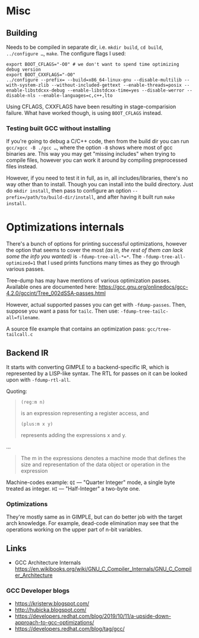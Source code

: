 # Misc

## Building

Needs to be compiled in separate dir, i.e. `mkdir build`, `cd build`, `../configure …`, `make`. The configure flags I used:

    export BOOT_CFLAGS="-O0" # we don't want to spend time optimizing debug version
    export BOOT_CXXFLAGS="-O0"
    ../configure --prefix= --build=x86_64-linux-gnu --disable-multilib --with-system-zlib --without-included-gettext --enable-threads=posix --enable-libstdcxx-debug --enable-libstdcxx-time=yes --disable-werror --disable-nls --enable-languages=c,c++,lto

Using CFLAGS, CXXFLAGS have been resulting in stage-comparision failure. What have worked though, is using `BOOT_CFLAGS` instead.

### Testing built GCC without installing

If you're going to debug a C/C++ code, then from the build dir you can run `gcc/xgcc -B ./gcc …`, where the option `-B` shows where most of gcc binaries are. This way you may get "missing includes" when trying to compile files, however you can work it around by compiling preprocessed files instead.

However, if you need to test it in full, as in, all includes/libraries, there's no way other than to install. Though you can install into the build directory. Just do `mkdir install`, then pass to configure an option `--prefix=/path/to/build-dir/install`, and after having it built run `make install`.

# Optimizations internals

There's a bunch of options for printing successful optimizations, however the option that seems to cover the most *(as in, the rest of them can lack some the info you wanted)* is `-fdump-tree-all-*=*`. The `-fdump-tree-all-optimized=1` that I used prints functions many times as they go through various passes.

Tree-dump has may have mentions of various optimization passes. Available ones are documented here: https://gcc.gnu.org/onlinedocs/gcc-4.2.0/gccint/Tree_002dSSA-passes.html

However, actual supported passes you can get with `-fdump-passes`. Then, suppose you want a pass for `tailc`. Then use: `-fdump-tree-tailc-all=filename`.

A source file example that contains an optimization pass: `gcc/tree-tailcall.c`

## Backend IR

It starts with converting GIMPLE to a backend-specific IR, which is represented by a LISP-like syntax. The RTL for passes on it can be looked upon with `-fdump-rtl-all`.

Quoting:

>     (reg:m n)
> is an expression representing a register access, and
>
>     (plus:m x y)
> represents adding the expressions x and y.

…

> The m in the expressions denotes a machine mode that defines the size and representation of the data object or operation in the expression

Machine-codes example: `QI` — "Quarter Integer" mode, a single byte treated as integer. `HI` — "Half-Integer" a two-byte one.

### Optimizations

They're mostly same as in GIMPLE, but can do better job with the target arch knowledge. For example, dead-code elimination may see that the operations working on the upper part of n-bit variables.

## Links

* GCC Architecture Internals https://en.wikibooks.org/wiki/GNU_C_Compiler_Internals/GNU_C_Compiler_Architecture

### GCC Developer blogs

* https://kristerw.blogspot.com/
* http://hubicka.blogspot.com/
* https://developers.redhat.com/blog/2019/10/11/a-upside-down-approach-to-gcc-optimizations/
* https://developers.redhat.com/blog/tag/gcc/
